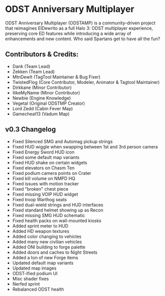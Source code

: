# ODST Anniversary Multiplayer
ODST Anniversary Multiplayer (ODSTAMP) is a community-driven project that reimagines ElDewrito as a full Halo 3: ODST multiplayer experience, preserving core ED features while introducing a wide array of enhancements and new content. Who said Spartans get to have all the fun? 

## Contributors & Credits:
- Dank (Team Lead)
- Zekken (Team Lead)
- MtnDewIt (TagTool Maintainer & Bug Fixer)
- TwistedFlog (Core Contributor, Modeler, Animator & Tagtool Maintainer)
- Dirkkane (Minor Contributor)
- IlikeMyName (Minor Contributor)
- Newbie (Engine Knowledge)
- Vegetal (Original ODSTMP Creator)
- Lord Zedd (Cabin Fever Map)
- Gamecheat13 (Vadum Map)


## v0.3 Changelog
- Fixed Silenced SMG and Automag pickup strings
- Fixed HUD wiggle when swapping between 1st and 3rd person camera
- Fixed Energy Sword HUD icon
- Fixed some default map variants
- Fixed HUD shake on certain widgets
- Fixed elevators on Chasm Ten
- Fixed podium camera points on Crater
- Fixed kill volume on NMPD HQ
- Fixed issues with motion tracker
- Fixed "broken" chest piece
- Fixed missing VOIP HUD widget
- Fixed troop Warthog seats
- Fixed dual-wield strings and HUD interfaces
- Fixed standard helmet showing up as Recon
- Fixed missing SMG HUD schematic
- Fixed health packs on wall-mounted kiosks
- Added sprint meter to HUD
- Added HD weapon textures
- Added color changing to vehicles
- Added many new civilian vehicles
- Added ONI building to forge palette
- Added doors and caches to Night Streets
- Added a ton of new Forge items
- Updated default map variants
- Updated map images
- ODST-ified podium UI
- Misc shader fixes
- Nerfed sprint
- Rebalanced ODST health